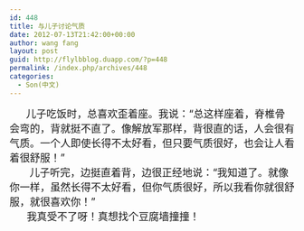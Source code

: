 ```yaml
---
id: 448
title: 与儿子讨论气质
date: 2012-07-13T21:42:00+00:00
author: wang fang
layout: post
guid: http://flylbblog.duapp.com/?p=448
permalink: /index.php/archives/448
categories:
  - Son(中文)
---
```

<div>
   <span style="font-size: large">     儿子吃饭时，总喜欢歪着座。我说：“总这样座着，脊椎骨会弯的，背就挺不直了。像解放军那样，背很直的话，人会很有气质。一个人即使长得不太好看，但只要气质很好，也会让人看着很舒服！”</span>
</div>

<div>
  <span style="font-size: large">       儿子听完，边挺直着背，边很正经地说：“我知道了。就像你一样，虽然长得不太好看，但你气质很好，所以我看你就很舒服，就很喜欢你！”</span>
</div>

<div>
  <span style="font-size: large">      我真受不了呀！真想找个豆腐墙撞撞！</span>
</div>